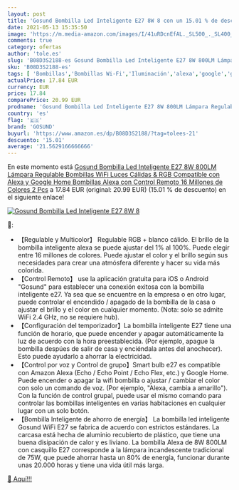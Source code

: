 ```yaml
---
layout: post
title: 'Gosund Bombilla Led Inteligente E27 8W 8 con un 15.01 % de descuento'
date: 2021-05-13 15:35:50
image: 'https://m.media-amazon.com/images/I/41uRDcnEfAL._SL500_._SL400_.jpg'
comments: true
category: ofertas
author: 'tole.es'
slug: 'B08D3S2188-es Gosund Bombilla Led Inteligente E27 8W 800LM Lámpara...'
sku: 'B08D3S2188-es'
tags: [ 'Bombillas','Bombillas Wi-Fi','Iluminación','alexa','google','gosund','home', ]
actualPrice: 17.84 EUR
currency: EUR
price: 17.84
comparePrice: 20.99 EUR
prodname: 'Gosund Bombilla Led Inteligente E27 8W 800LM Lámpara Regulable  Bombillas WiFi Luces Cálidas & RGB Compatible con Alexa y Google Home  Bombillas Alexa con Control Remoto  16 Millones de Colores  2 Pcs'
country: 'es'
flag: '🇪🇸'
brand: 'GOSUND'
buyurl: 'https://www.amazon.es/dp/B08D3S2188/?tag=tolees-21'
descuento: '15.01'
average: '21.5629166666666'
---
```


En este momento está [Gosund Bombilla Led Inteligente E27 8W 800LM Lámpara Regulable  Bombillas WiFi Luces Cálidas & RGB Compatible con Alexa y Google Home  Bombillas Alexa con Control Remoto  16 Millones de Colores  2 Pcs](https://www.amazon.es/dp/B08D3S2188/?tag=tolees-21) a 17.84 EUR (original: 20.99 EUR) (15.01 %  de descuento) en el siguiente enlace!

[![Gosund Bombilla Led Inteligente E27 8W 8](https://m.media-amazon.com/images/I/41uRDcnEfAL._SL500_._SL400_.jpg)](https://www.amazon.es/dp/B08D3S2188/?tag=tolees-21)

🔎:

- 【Regulable y Multicolor】 Regulable RGB + blanco cálido. El brillo de la bombilla inteligente alexa se puede ajustar del 1% al 100%. Puede elegir entre 16 millones de colores. Puede ajustar el color y el brillo según sus necesidades para crear una atmósfera diferente y hacer su vida más colorida.
- 【Control Remoto】 use la aplicación gratuita para iOS o Android "Gosund" para establecer una conexión exitosa con la bombilla inteligente e27. Ya sea que se encuentre en la empresa o en otro lugar, puede controlar el encendido / apagado de la bombilla de la casa o ajustar el brillo y el color en cualquier momento. (Nota: solo se admite WiFi 2.4 GHz, no se requiere hub).
- 【Configuración del temporizador】La bombilla inteligente E27 tiene una función de horario, que puede encender y apagar automáticamente la luz de acuerdo con la hora preestablecida. (Por ejemplo, apague la bombilla despúes de salir de casa y enciéndala antes del anochecer). Esto puede ayudarlo a ahorrar la electricidad.
- 【Control por voz y Control de grupo】Smart bulb e27 es compatible con Amazon Alexa (Echo / Echo Point / Echo Flex, etc.) y Google Home. Puede encender o apagar la wifi bombilla o ajustar / cambiar el color con solo un comando de voz. (Por ejemplo, "Alexa, cambia a amarillo"). Con la función de control grupal, puede usar el mismo comando para controlar las bombillas inteligentes en varias habitaciones en cualquier lugar con un solo botón.
- 【Bombilla Inteligente de ahorro de energía】 La bombilla led inteligente Gosund WiFi E27 se fabrica de acuerdo con estrictos estándares. La carcasa está hecha de aluminio recubierto de plástico, que tiene una buena disipación de calor y es liviano. La bombilla Alexa de 8W 800LM con casquillo E27 corresponde a la lámpara incandescente tradicional de 75W, que puede ahorrar hasta un 80% de energía, funcionar durante unas 20.000 horas y tiene una vida útil más larga.

[🛒 Aquí!!!](https://www.amazon.es/dp/B08D3S2188/?tag=tolees-21)

